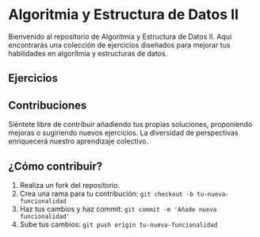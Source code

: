 # Algoritmia y Estructura de Datos II

Bienvenido al repositorio de Algoritmia y Estructura de Datos II. Aquí encontrarás una colección de ejercicios diseñados para mejorar tus habilidades en algorítmia y estructuras de datos.

## Ejercicios

## Contribuciones

Siéntete libre de contribuir añadiendo tus propias soluciones, proponiendo mejoras o sugiriendo nuevos ejercicios. La diversidad de perspectivas enriquecerá nuestro aprendizaje colectivo.

## ¿Cómo contribuir?

1. Realiza un fork del repositorio.
2. Crea una rama para tu contribución: `git checkout -b tu-nueva-funcionalidad`
3. Haz tus cambios y haz commit: `git commit -m 'Añade nueva funcionalidad'`
4. Sube tus cambios: `git push origin tu-nueva-funcionalidad`
